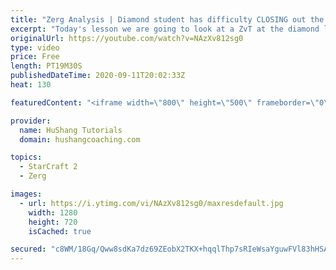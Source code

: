```yaml
---
title: "Zerg Analysis | Diamond student has difficulty CLOSING out the MATCH [Starcraft 2]"
excerpt: "Today's lesson we are going to look at a ZvT at the diamond level focusing on the Zerg Analysis. The zerg manages to get into a very strong position but has difficulty closing it out. Let's learn how we can approach this scenario better!  Zerg Analysis | Diamond student has difficulty CLOSING out the"
originalUrl: https://youtube.com/watch?v=NAzXv812sg0
type: video
price: Free
length: PT19M30S
publishedDateTime: 2020-09-11T20:02:33Z
heat: 130

featuredContent: "<iframe width=\"800\" height=\"500\" frameborder=\"0\" src=\"https://www.youtube.com/embed/NAzXv812sg0\" allow=\"accelerometer; autoplay; encrypted-media; gyroscope; picture-in-picture\" allowfullscreen></iframe>"

provider:
  name: HuShang Tutorials
  domain: hushangcoaching.com

topics:
  - StarCraft 2
  - Zerg

images:
  - url: https://i.ytimg.com/vi/NAzXv812sg0/maxresdefault.jpg
    width: 1280
    height: 720
    isCached: true

secured: "c8WM/18Gq/Qww8sdKa7dz69ZEobX2TKX+hqqlThp7sRIeWsaYguwFVl83hHSA0an0QAY7qopDXT4yirsqimo7bRGcofQVCNaNh5neftwJ2ZdeSO2AMRfIcXM70tcGJKo2x3rg2IHQdEwYyfE4Z5f5PUg/yvA3n3A3woJb3NOBPXLQlyemCMK6vPm54V4I+nlhu/0txemM+yA+CKGz4r674ChfRZ0Kd5sBrK5Uaz9Xz3Pjf41ds/17DxxzyNLu/GEVqVfFitV0YGlzP5MLWltRhqMlKt16qAB327cnnQ0J/4OChfUNjcTW4FbdXFJpl1aIp6hY1aME9lIHDygiLAIhp6nAsM98IkQFfYCoPVt5NmSdiJv6GqIrmhxWQVFsNMVQ2E21+Twf1U9Okgj786wC+n7m9ZUe1Y+yyAjZp8+/50=;gK6ntfiqZb8K3BxiaHUynA=="
---
```


